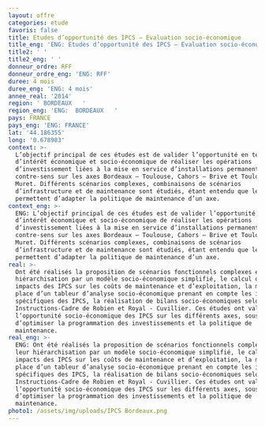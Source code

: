 ```yaml
---
layout: offre
categories: etude
favoris: false
title: Etudes d’opportunité des IPCS – Evaluation socio-économique
title_eng: 'ENG: Etudes d’opportunité des IPCS – Evaluation socio-économique'
title2: ' '
title2_eng: ' '
donneur_ordre: RFF
donneur_ordre_eng: 'ENG: RFF'
duree: 4 mois
duree_eng: 'ENG: 4 mois'
annee_real: '2014'
region: ' BORDEAUX   '
region_eng: 'ENG:  BORDEAUX   '
pays: FRANCE
pays_eng: 'ENG: FRANCE'
lat: '44.186355'
long: '0.678983'
context: >-
  L’objectif principal de ces études est de valider l’opportunité en termes
  d’intérêt économique et socio-économique de réaliser les opérations
  d’investissement liées à la mise en service d’installations permanentes de
  contre-sens sur les axes Bordeaux – Toulouse, Cahors – Brive et Toulouse -
  Muret. Différents scénarios complexes, combinaisons de scénarios
  d’infrastructure et de maintenance sont étudiés, étant entendu que les IPCS
  permettent d’adapter la politique de maintenance d’un axe.
context_eng: >-
  ENG: L’objectif principal de ces études est de valider l’opportunité en termes
  d’intérêt économique et socio-économique de réaliser les opérations
  d’investissement liées à la mise en service d’installations permanentes de
  contre-sens sur les axes Bordeaux – Toulouse, Cahors – Brive et Toulouse -
  Muret. Différents scénarios complexes, combinaisons de scénarios
  d’infrastructure et de maintenance sont étudiés, étant entendu que les IPCS
  permettent d’adapter la politique de maintenance d’un axe.
real: >-
  Ont été réalisés la proposition de scénarios fonctionnels complexes et leur
  hiérarchisation par un modèle socio-économique simplifié, le calcul des
  impacts des IPCS sur les coûts de maintenance et d’exploitation, la mise en
  place d’un tableur d’analyse socio-économique prenant en compte les impacts
  spécifiques des IPCS, la réalisation de bilans socio-économiques selon les
  Instructions-Cadre de Robien et Royal - Cuvillier. Ces études ont validé
  l’opportunité socio-économique des IPCS sur les différents axes, sous réserve
  d’optimiser la programmation des investissements et la politique de
  maintenance.
real_eng: >-
  ENG: Ont été réalisés la proposition de scénarios fonctionnels complexes et
  leur hiérarchisation par un modèle socio-économique simplifié, le calcul des
  impacts des IPCS sur les coûts de maintenance et d’exploitation, la mise en
  place d’un tableur d’analyse socio-économique prenant en compte les impacts
  spécifiques des IPCS, la réalisation de bilans socio-économiques selon les
  Instructions-Cadre de Robien et Royal - Cuvillier. Ces études ont validé
  l’opportunité socio-économique des IPCS sur les différents axes, sous réserve
  d’optimiser la programmation des investissements et la politique de
  maintenance.
photo1: /assets/img/uploads/IPCS Bordeaux.png
---
```


